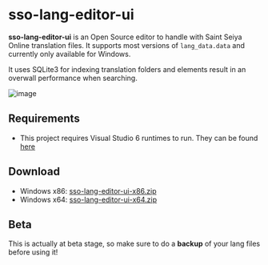 # sso-lang-editor-ui

**sso-lang-editor-ui** is an Open Source editor to handle with Saint Seiya Online translation files. It supports most versions of `lang_data.data` and currently only available for Windows.

It uses SQLite3 for indexing translation folders and elements result in an overwall performance when searching.

![image](https://user-images.githubusercontent.com/9257067/233847646-c283f1df-7477-4721-8747-b2428230c208.png)

## Requirements

* This project requires Visual Studio 6 runtimes to run. They can be found [here](https://dotnet.microsoft.com/en-us/download/dotnet/6.0)

## Download

* Windows x86: [sso-lang-editor-ui-x86.zip](https://github.com/meruen/sso-lang-editor-ui/blob/master/bin/Release/net6.0-windows/publish/sso-lang-editor-ui-x86.zip)
* Windows x64: [sso-lang-editor-ui-x64.zip](https://github.com/meruen/sso-lang-editor-ui/blob/master/bin/Release/net6.0-windows/publish/sso-lang-editor-ui-x64.zip)

## Beta

This is actually at beta stage, so make sure to do a **backup** of your lang files before using it!
